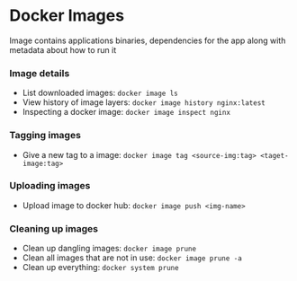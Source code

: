# Docker Images

Image contains applications binaries, dependencies for the app along with metadata about how to run it

### Image details

* List downloaded images: `docker image ls`
* View history of image layers: `docker image history nginx:latest`
* Inspecting a docker image: `docker image inspect nginx`

### Tagging images

* Give a new tag to a image: `docker image tag <source-img:tag> <taget-image:tag>`

### Uploading images

* Upload image to docker hub: `docker image push <img-name>`

### Cleaning up images

* Clean up dangling images: `docker image prune`
* Clean all images that are not in use: `docker image prune -a`
* Clean up everything: `docker system prune`
